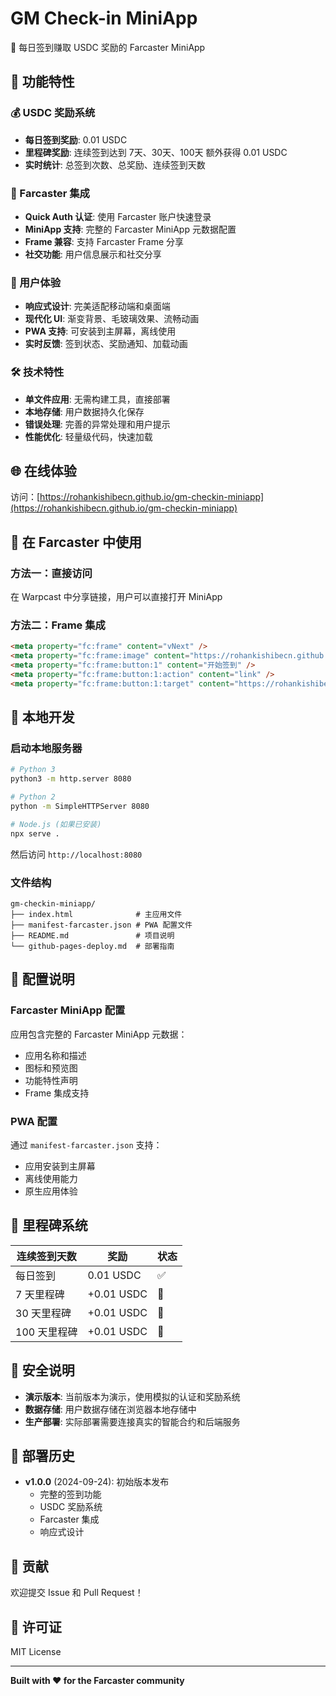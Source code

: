 # GM Check-in MiniApp

🌅 每日签到赚取 USDC 奖励的 Farcaster MiniApp

## 🚀 功能特性

### 💰 USDC 奖励系统
- **每日签到奖励**: 0.01 USDC
- **里程碑奖励**: 连续签到达到 7天、30天、100天 额外获得 0.01 USDC
- **实时统计**: 总签到次数、总奖励、连续签到天数

### 🔗 Farcaster 集成
- **Quick Auth 认证**: 使用 Farcaster 账户快速登录
- **MiniApp 支持**: 完整的 Farcaster MiniApp 元数据配置
- **Frame 兼容**: 支持 Farcaster Frame 分享
- **社交功能**: 用户信息展示和社交分享

### 📱 用户体验
- **响应式设计**: 完美适配移动端和桌面端
- **现代化 UI**: 渐变背景、毛玻璃效果、流畅动画
- **PWA 支持**: 可安装到主屏幕，离线使用
- **实时反馈**: 签到状态、奖励通知、加载动画

### 🛠 技术特性
- **单文件应用**: 无需构建工具，直接部署
- **本地存储**: 用户数据持久化保存
- **错误处理**: 完善的异常处理和用户提示
- **性能优化**: 轻量级代码，快速加载

## 🌐 在线体验

访问：[https://rohankishibecn.github.io/gm-checkin-miniapp](https://rohankishibecn.github.io/gm-checkin-miniapp)

## 📱 在 Farcaster 中使用

### 方法一：直接访问
在 Warpcast 中分享链接，用户可以直接打开 MiniApp

### 方法二：Frame 集成
```html
<meta property="fc:frame" content="vNext" />
<meta property="fc:frame:image" content="https://rohankishibecn.github.io/gm-checkin-miniapp/preview.png" />
<meta property="fc:frame:button:1" content="开始签到" />
<meta property="fc:frame:button:1:action" content="link" />
<meta property="fc:frame:button:1:target" content="https://rohankishibecn.github.io/gm-checkin-miniapp" />
```

## 🧪 本地开发

### 启动本地服务器
```bash
# Python 3
python3 -m http.server 8080

# Python 2  
python -m SimpleHTTPServer 8080

# Node.js (如果已安装)
npx serve .
```

然后访问 `http://localhost:8080`

### 文件结构
```
gm-checkin-miniapp/
├── index.html              # 主应用文件
├── manifest-farcaster.json # PWA 配置文件
├── README.md               # 项目说明
└── github-pages-deploy.md  # 部署指南
```

## 🔧 配置说明

### Farcaster MiniApp 配置
应用包含完整的 Farcaster MiniApp 元数据：
- 应用名称和描述
- 图标和预览图
- 功能特性声明
- Frame 集成支持

### PWA 配置
通过 `manifest-farcaster.json` 支持：
- 应用安装到主屏幕
- 离线使用能力
- 原生应用体验

## 🎯 里程碑系统

| 连续签到天数 | 奖励 | 状态 |
|-------------|------|------|
| 每日签到 | 0.01 USDC | ✅ |
| 7 天里程碑 | +0.01 USDC | 🎯 |
| 30 天里程碑 | +0.01 USDC | 🎯 |
| 100 天里程碑 | +0.01 USDC | 🎯 |

## 🔐 安全说明

- **演示版本**: 当前版本为演示，使用模拟的认证和奖励系统
- **数据存储**: 用户数据存储在浏览器本地存储中
- **生产部署**: 实际部署需要连接真实的智能合约和后端服务

## 🚀 部署历史

- **v1.0.0** (2024-09-24): 初始版本发布
  - 完整的签到功能
  - USDC 奖励系统
  - Farcaster 集成
  - 响应式设计

## 🤝 贡献

欢迎提交 Issue 和 Pull Request！

## 📄 许可证

MIT License

---

**Built with ❤️ for the Farcaster community**